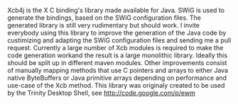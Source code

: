 Xcb4j is the X C binding's library made available for Java. SWiG is used to generate the bindings, based on the SWiG configuration files. The generated library is still very rudimentary but should work. I invite everybody using this library to improve the generation of the Java code by custimizing and adapting the SWiG configuration files and sending me a pull request. Currently a large number of Xcb modules is required to make the code generation workand the result is a large monolithic library. Ideally this should be split up in different maven modules. Other improvements consist of manually mapping methods that use C pointers and arrays to either Java native ByteBuffers or Java primitive arrays depending on performance and use-case of the Xcb method. This library was originaly created to be used by the Trinity Desktop Shell, see http://code.google.com/p/ewm

